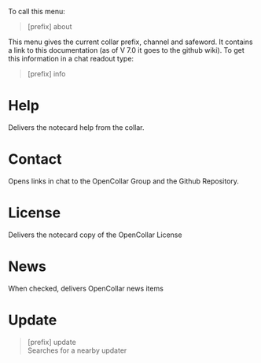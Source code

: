To call this menu:
> [prefix] about  

This menu gives the current collar prefix, channel and safeword.  It contains a link to this documentation (as of V 7.0 it goes to the github wiki). To get this information in a chat readout type:  
> [prefix] info  

# Help
Delivers the notecard help from the collar.  
# Contact
Opens links in chat to the OpenCollar Group and the Github Repository.  
# License
Delivers the notecard copy of the OpenCollar License
# News
When checked, delivers OpenCollar news items  
# Update  
> [prefix] update  
Searches for a nearby updater

